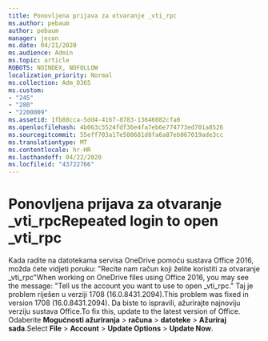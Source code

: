 ```yaml
---
title: Ponovljena prijava za otvaranje _vti_rpc
ms.author: pebaum
author: pebaum
manager: jecon
ms.date: 04/21/2020
ms.audience: Admin
ms.topic: article
ROBOTS: NOINDEX, NOFOLLOW
localization_priority: Normal
ms.collection: Adm_O365
ms.custom:
- "245"
- "280"
- "2200009"
ms.assetid: 1fb88cca-5dd4-4167-8783-13646082cfa0
ms.openlocfilehash: 4b063c5524fdf36e4fa7eb6e774773ed701a8526
ms.sourcegitcommit: 55eff703a17e500681d8fa6a87eb067019ade3cc
ms.translationtype: MT
ms.contentlocale: hr-HR
ms.lasthandoff: 04/22/2020
ms.locfileid: "43722766"
---
```

# <a name="repeated-login-to-open-_vti_rpc"></a><span data-ttu-id="d6516-102">Ponovljena prijava za otvaranje _vti_rpc</span><span class="sxs-lookup"><span data-stu-id="d6516-102">Repeated login to open _vti_rpc</span></span>

<span data-ttu-id="d6516-103">Kada radite na datotekama servisa OneDrive pomoću sustava Office 2016, možda ćete vidjeti poruku: "Recite nam račun koji želite koristiti za otvaranje _vti_rpc"</span><span class="sxs-lookup"><span data-stu-id="d6516-103">When working on OneDrive files using Office 2016, you may see the message: "Tell us the account you want to use to open _vti_rpc."</span></span> <span data-ttu-id="d6516-104">Taj je problem riješen u verziji 1708 (16.0.8431.2094).</span><span class="sxs-lookup"><span data-stu-id="d6516-104">This problem was fixed in version 1708 (16.0.8431.2094).</span></span> <span data-ttu-id="d6516-105">Da biste to ispravili, ažurirajte najnoviju verziju sustava Office.</span><span class="sxs-lookup"><span data-stu-id="d6516-105">To fix this, update to the latest version of Office.</span></span> <span data-ttu-id="d6516-106">Odaberite **Mogućnosti ažuriranja** \> **računa** \> **datoteke** \> **Ažuriraj sada**.</span><span class="sxs-lookup"><span data-stu-id="d6516-106">Select **File** \> **Account** \> **Update Options** \> **Update Now**.</span></span>
  